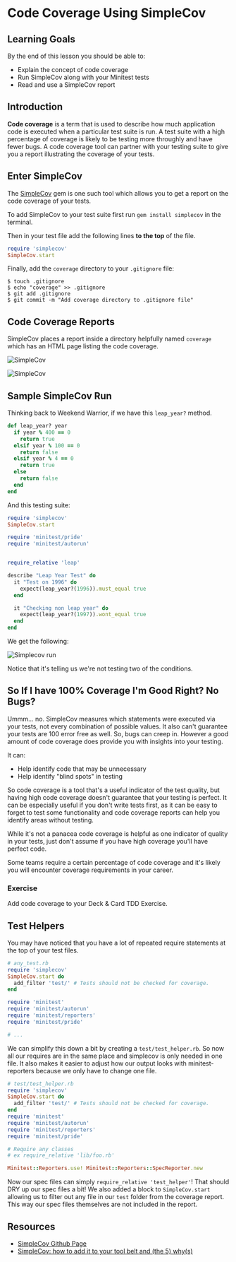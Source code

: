 # Code Coverage Using SimpleCov

## Learning Goals

By the end of this lesson you should be able to:

-  Explain the concept of code coverage
-  Run SimpleCov along with your Minitest tests
-  Read and use a SimpleCov report

## Introduction

**Code coverage** is a term that is used to describe how much application code is executed when a particular test suite is run.  A test suite with a high percentage of coverage is likely to be testing more throughly and have fewer bugs.  A code coverage tool can partner with your testing suite to give you a report illustrating the coverage of your tests.  

## Enter SimpleCov

The [SimpleCov](https://github.com/colszowka/simplecov) gem is one such tool which allows you to get a report on the code coverage of your tests.  

To add SimpleCov to your test suite first run `gem install simplecov` in the terminal.  

Then in your test file add the following lines **to the top** of the file.

```ruby
require 'simplecov'
SimpleCov.start
```

Finally, add the `coverage` directory to your `.gitignore` file:

```
$ touch .gitignore
$ echo "coverage" >> .gitignore
$ git add .gitignore
$ git commit -m "Add coverage directory to .gitignore file"
```

## Code Coverage Reports

SimpleCov places a report inside a directory helpfully named `coverage` which has an HTML page listing the code coverage.  


![SimpleCov](images/simplecov1.png)

![SimpleCov](images/simplecov2.png)


## Sample SimpleCov Run

Thinking back to Weekend Warrior, if we have this `leap_year?` method.

```ruby
def leap_year? year
  if year % 400 == 0
    return true
  elsif year % 100 == 0
    return false
  elsif year % 4 == 0
    return true
  else
    return false
  end
end
```

And this testing suite:

```ruby
require 'simplecov'
SimpleCov.start

require 'minitest/pride'
require 'minitest/autorun'


require_relative 'leap'

describe "Leap Year Test" do
  it "Test on 1996" do
    expect(leap_year?(1996)).must_equal true
  end

  it "Checking non leap year" do
    expect(leap_year?(1997)).wont_equal true
  end
end
```

We get the following:

![Simplecov run](images/simplecov3.png)

Notice that it's telling us we're not testing two of the conditions.  


## So If I have 100% Coverage I'm Good Right?  No Bugs?

Ummm... no.  SimpleCov measures which statements were executed via your tests, not every combination of possible values.  It also can't guarantee your tests are 100 error free as well.  So, bugs can creep in.  However a good amount of code coverage does provide you with insights into your testing.  

It can:

-  Help identify code that may be unnecessary
-  Help identify "blind spots" in testing

So code coverage is a tool that's a useful indicator of the test quality, but having high code coverage doesn't guarantee that your testing is perfect.  It can be especially useful if you don't write tests first, as it can be easy to forget to test some functionality and code coverage reports can help you identify areas without testing.  

While it's not a panacea code coverage is helpful as one indicator of quality in your tests, just don't assume if you have high coverage you'll have perfect code.  

Some teams require a certain percentage of code coverage and it's likely you will encounter coverage requirements in your career.  


### Exercise

Add code coverage to your Deck & Card TDD Exercise.


## Test Helpers

You may have noticed that you have a lot of repeated require statements at the top of your test files.

```ruby
# any_test.rb
require 'simplecov'
SimpleCov.start do
  add_filter 'test/' # Tests should not be checked for coverage.
end

require 'minitest'
require 'minitest/autorun'
require 'minitest/reporters'
require 'minitest/pride'

# ...
```

We can simplify this down a bit by creating a `test/test_helper.rb`.  So now all our requires are in the same place and simplecov is only needed in one file.  It also makes it easier to adjust how our output looks with minitest-reporters because we only have to change one file.  

```ruby
# test/test_helper.rb
require 'simplecov'
SimpleCov.start do
  add_filter 'test/' # Tests should not be checked for coverage.
end
require 'minitest'
require 'minitest/autorun'
require 'minitest/reporters'
require 'minitest/pride'

# Require any classes 
# ex require_relative 'lib/foo.rb'

Minitest::Reporters.use! Minitest::Reporters::SpecReporter.new
```

Now our spec files can simply `require_relative 'test_helper'`!  That should DRY up our spec files a bit!  We also added a block to `SimpleCov.start` allowing us to filter out any file in our `test` folder from the coverage report.  This way our spec files themselves are not included in the report.


## Resources
- [SimpleCov Github Page](https://github.com/colszowka/simplecov)
- [SimpleCov: how to add it to your tool belt and (the 5) why(s)](http://www.mariusbutuc.com/simplecov-tool-for-coverage-analysis)
